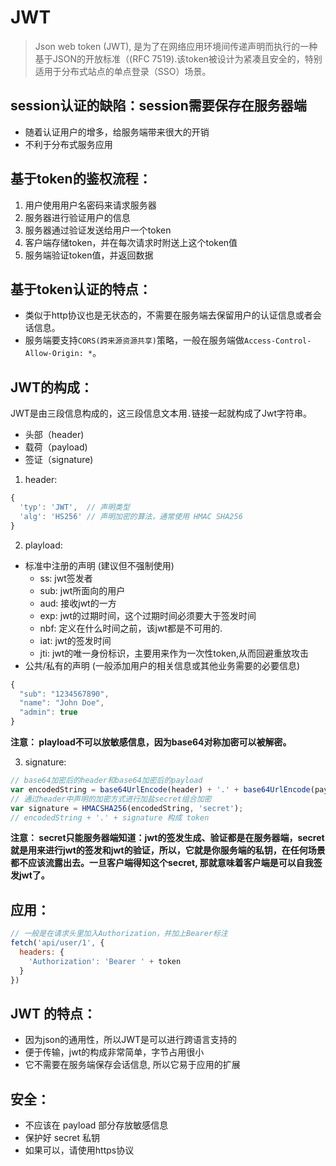 # JWT

>Json web token (JWT), 是为了在网络应用环境间传递声明而执行的一种基于JSON的开放标准（(RFC 7519).该token被设计为紧凑且安全的，特别适用于分布式站点的单点登录（SSO）场景。

## session认证的缺陷：session需要保存在服务器端
- 随着认证用户的增多，给服务端带来很大的开销
- 不利于分布式服务应用

## 基于token的鉴权流程：
1. 用户使用用户名密码来请求服务器
2. 服务器进行验证用户的信息
3. 服务器通过验证发送给用户一个token
4. 客户端存储token，并在每次请求时附送上这个token值
5. 服务端验证token值，并返回数据

## 基于token认证的特点：
- 类似于http协议也是无状态的，不需要在服务端去保留用户的认证信息或者会话信息。
- 服务端要支持`CORS(跨来源资源共享)`策略，一般在服务端做`Access-Control-Allow-Origin: *`。

## JWT的构成：

JWT是由三段信息构成的，这三段信息文本用`.`链接一起就构成了Jwt字符串。

- 头部（header)
- 载荷（payload)
- 签证（signature)

1. header:

```js
{
  'typ': 'JWT',  // 声明类型
  'alg': 'HS256' // 声明加密的算法，通常使用 HMAC SHA256
}
```

2. playload:

- 标准中注册的声明 (建议但不强制使用)
  - ss: jwt签发者
  - sub: jwt所面向的用户
  - aud: 接收jwt的一方
  - exp: jwt的过期时间，这个过期时间必须要大于签发时间
  - nbf: 定义在什么时间之前，该jwt都是不可用的.
  - iat: jwt的签发时间
  - jti: jwt的唯一身份标识，主要用来作为一次性token,从而回避重放攻击
- 公共/私有的声明 (一般添加用户的相关信息或其他业务需要的必要信息)

```js
{
  "sub": "1234567890",
  "name": "John Doe",
  "admin": true
}
```

**注意： playload不可以放敏感信息，因为base64对称加密可以被解密。**

3. signature:

```js
// base64加密后的header和base64加密后的payload
var encodedString = base64UrlEncode(header) + '.' + base64UrlEncode(payload);
// 通过header中声明的加密方式进行加盐secret组合加密
var signature = HMACSHA256(encodedString, 'secret'); 
// encodedString + '.' + signature 构成 token
```

**注意： secret只能服务器端知道：jwt的签发生成、验证都是在服务器端，secret就是用来进行jwt的签发和jwt的验证，所以，它就是你服务端的私钥，在任何场景都不应该流露出去。一旦客户端得知这个secret, 那就意味着客户端是可以自我签发jwt了。**

## 应用：

```js
// 一般是在请求头里加入Authorization，并加上Bearer标注
fetch('api/user/1', {
  headers: {
    'Authorization': 'Bearer ' + token
  }
})
```

## JWT 的特点：

- 因为json的通用性，所以JWT是可以进行跨语言支持的
- 便于传输，jwt的构成非常简单，字节占用很小
- 它不需要在服务端保存会话信息, 所以它易于应用的扩展

## 安全：

- 不应该在 payload 部分存放敏感信息
- 保护好 secret 私钥
- 如果可以，请使用https协议